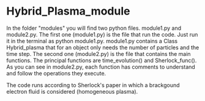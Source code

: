 # Hybrid_Plasma_module
In the folder "modules" you will find two python files. module1.py and module2.py. 
The first one (module1.py) is the file that run the code. Just run it in the terminal as python module1.py.
module1.py contains a Class Hybrid_plasma that for an object only needs the number of particles and the time step.
The second one (module2.py) is the file that contains the main functions. The principal functions are time_evolution() and Sherlock_func().
As you can see in module2.py, each function has comments to understand and follow the operations they execute.

The code runs according to Sherlock's paper in which a brackgound electron fluid is considered (homogeneous plasma). 
